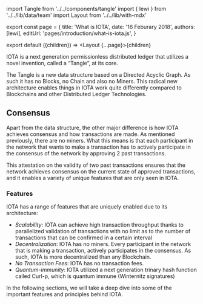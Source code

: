 import Tangle from '../../components/tangle'
import { lewi } from '../../lib/data/team'
import Layout from '../../lib/with-mdx'

export const page = {
title: 'What is IOTA',
date: '16 Feburary 2018',
authors: [lewi],
editUrl: 'pages/introduction/what-is-iota.js',
}

export default ({children}) => <Layout {...page}>{children}</Layout>

IOTA is a next generation permissionless distributed ledger that utilizes a
novel invention, called a “Tangle”, at its core.

<Tangle />

The Tangle is a new data structure based on a Directed Acyclic Graph.
As such it has no Blocks, no Chain and also no Miners. This
radical new architecture enables things in IOTA work quite differently compared
to Blockchains and other Distributed Ledger Technologies.

## Consensus

Apart from the data structure, the other major difference is how IOTA achieves
consensus and how transactions are made. As mentioned previously, there are no
miners. What this means is that each participant in the network that
wants to make a transaction has to actively participate in the consensus of the
network by approving 2 past transactions.

This attestation on the validity of two past transactions ensures that the
network achieves consensus on the current state of approved transactions,
and it enables a variety of unique features that are only seen in IOTA.

### Features

IOTA has a range of features that are uniquely enabled due to its architecture:

- _Scalability_: IOTA can achieve high transaction throughput thanks
  to parallelized validation of transactions with no limit as to the number
  of transactions that can be confirmed in a certain interval
- _Decentralization_: IOTA has no miners. Every participant in the network
  that is making a transaction, actively participates in the consensus. As
  such, IOTA is more decentralized than any Blockchain.
- _No Transaction Fees_: IOTA has no transaction fees.
- _Quantum-immunity_: IOTA utilized a next generation trinary hash function called
  Curl-p, which is quantum immune (Winternitz signatures)

In the following sections, we will take a deep dive into some of the
important features and principles behind IOTA.

